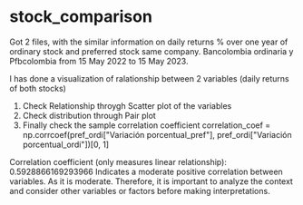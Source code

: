 # stock_comparison

Got 2 files, with the similar information on daily returns % over one year of ordinary stock and preferred stock same company.
Bancolombia ordinaria y Pfbcolombia from 15 May 2022 to 15 May 2023.

I has done a visualization of ralationship between 2 variables (daily returns of both stocks)

1. Check Relationship throygh Scatter plot of the variables
2. Check distribution through Pair plot
3. Finally check the sample correlation coefficient 
correlation_coef = np.corrcoef(pref_ordi["Variación porcentual_pref"], pref_ordi["Variación porcentual_ordi"])[0, 1]

Correlation coefficient (only measures linear relationship): 0.5928866169293966 
Indicates a moderate positive correlation between variables.
As it is moderate. Therefore, it is important to analyze the context and consider other variables or factors before making interpretations.
